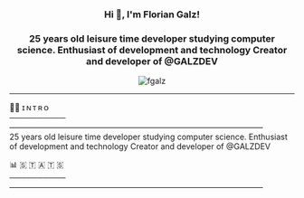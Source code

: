 <h3 align="center">Hi 👋, I'm Florian Galz!</h3>
<h3 align="center">25 years old leisure time developer studying computer science. Enthusiast of development and technology Creator and developer of @GALZDEV
</h3>
<p align="center"><img src="https://komarev.com/ghpvc/?username=fgalz" alt="fgalz"/> </p>

---------------------------------------------------------------



🙋‍♂️ ɪ  ɴ  ᴛ  ʀ  ᴏ<br>
<b>──────────</b> ————————————————————————————————<br>
25 years old leisure time developer studying computer science. Enthusiast of development and technology Creator and developer of @GALZDEV


📊 🇸 🇹 🇦 🇹 🇸<br>
<b>──────────</b> ————————————————————————————————<br>









